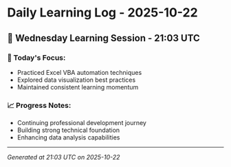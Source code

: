 # Daily Learning Log - 2025-10-22

## 📅 Wednesday Learning Session - 21:03 UTC

### 🎯 Today's Focus:
- Practiced Excel VBA automation techniques
- Explored data visualization best practices
- Maintained consistent learning momentum

### 📈 Progress Notes:
- Continuing professional development journey
- Building strong technical foundation
- Enhancing data analysis capabilities

---
*Generated at 21:03 UTC on 2025-10-22*

